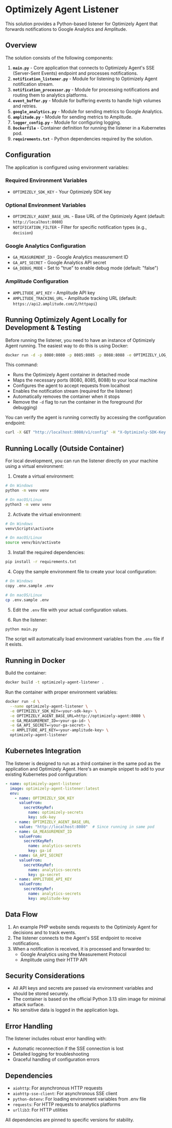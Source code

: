 # Optimizely Agent Listener

This solution provides a Python-based listener for Optimizely Agent that forwards notifications to Google Analytics and Amplitude.

## Overview

The solution consists of the following components:

1. **`main.py`** - Core application that connects to Optimizely Agent's SSE (Server-Sent Events) endpoint and processes notifications.
2. **`notification_listener.py`** - Module for listening to Optimizely Agent notification stream.
3. **`notification_processor.py`** - Module for processing notifications and routing them to analytics platforms.
4. **`event_buffer.py`** - Module for buffering events to handle high volumes and retries.
5. **`google_analytics.py`** - Module for sending metrics to Google Analytics.
6. **`amplitude.py`** - Module for sending metrics to Amplitude.
7. **`logger_config.py`** - Module for configuring logging.
8. **`Dockerfile`** - Container definition for running the listener in a Kubernetes pod.
9. **`requirements.txt`** - Python dependencies required by the solution.

## Configuration

The application is configured using environment variables:

### Required Environment Variables

- `OPTIMIZELY_SDK_KEY` - Your Optimizely SDK key

### Optional Environment Variables

- `OPTIMIZELY_AGENT_BASE_URL` - Base URL of the Optimizely Agent (default: `http://localhost:8080`)
- `NOTIFICATION_FILTER` - Filter for specific notification types (e.g., `decision`)

### Google Analytics Configuration

- `GA_MEASUREMENT_ID` - Google Analytics measurement ID
- `GA_API_SECRET` - Google Analytics API secret
- `GA_DEBUG_MODE` - Set to "true" to enable debug mode (default: "false")

### Amplitude Configuration

- `AMPLITUDE_API_KEY` - Amplitude API key
- `AMPLITUDE_TRACKING_URL` - Amplitude tracking URL (default: `https://api2.amplitude.com/2/httpapi`)


## Running Optimizely Agent Locally for Development & Testing

Before running the listener, you need to have an instance of Optimizely Agent running. The easiest way to do this is using Docker:

```bash
docker run -d -p 8080:8080 -p 8085:8085 -p 8088:8088 -e OPTIMIZELY_LOG_PRETTY=true -e OPTIMIZELY_SERVER_HOST=0.0.0.0 -e OPTIMIZELY_SERVER_ALLOWEDHOSTS=localhost,127.0.0.1 -e OPTIMIZELY_API_ENABLENOTIFICATIONS=1 --rm optimizely/agent
```

This command:
- Runs the Optimizely Agent container in detached mode
- Maps the necessary ports (8080, 8085, 8088) to your local machine
- Configures the agent to accept requests from localhost
- Enables the notification stream (required for the listener)
- Automatically removes the container when it stops
- Remove the `-d` flag to run the container in the foreground (for debugging)

You can verify the agent is running correctly by accessing the configuration endpoint:

```bash
curl -X GET "http://localhost:8080/v1/config" -H "X-Optimizely-SDK-Key: YOUR_SDK_KEY"
```

## Running Locally (Outside Container)

For local development, you can run the listener directly on your machine using a virtual environment:

1. Create a virtual environment:

```bash
# On Windows
python -m venv venv

# On macOS/Linux
python3 -m venv venv
```

2. Activate the virtual environment:

```bash
# On Windows
venv\Scripts\activate

# On macOS/Linux
source venv/bin/activate
```

3. Install the required dependencies:

```bash
pip install -r requirements.txt
```

4. Copy the sample environment file to create your local configuration:

```bash
# On Windows
copy .env.sample .env

# On macOS/Linux
cp .env.sample .env
```

5. Edit the `.env` file with your actual configuration values.

6. Run the listener:

```bash
python main.py
```

The script will automatically load environment variables from the `.env` file if it exists.

## Running in Docker

Build the container:

```bash
docker build -t optimizely-agent-listener .
```

Run the container with proper environment variables:

```bash
docker run -d \
  --name optimizely-agent-listener \
  -e OPTIMIZELY_SDK_KEY=<your-sdk-key> \
  -e OPTIMIZELY_AGENT_BASE_URL=http://optimizely-agent:8080 \
  -e GA_MEASUREMENT_ID=<your-ga-id> \
  -e GA_API_SECRET=<your-ga-secret> \
  -e AMPLITUDE_API_KEY=<your-amplitude-key> \
  optimizely-agent-listener
```

## Kubernetes Integration

The listener is designed to run as a third container in the same pod as the application and Optimizely Agent. Here's an example snippet to add to your existing Kubernetes pod configuration:

```yaml
- name: optimizely-agent-listener
  image: optimizely-agent-listener:latest
  env:
    - name: OPTIMIZELY_SDK_KEY
      valueFrom:
        secretKeyRef:
          name: optimizely-secrets
          key: sdk-key
    - name: OPTIMIZELY_AGENT_BASE_URL
      value: "http://localhost:8080"  # Since running in same pod
    - name: GA_MEASUREMENT_ID
      valueFrom:
        secretKeyRef:
          name: analytics-secrets
          key: ga-id
    - name: GA_API_SECRET
      valueFrom:
        secretKeyRef:
          name: analytics-secrets
          key: ga-secret
    - name: AMPLITUDE_API_KEY
      valueFrom:
        secretKeyRef:
          name: analytics-secrets
          key: amplitude-key
```

## Data Flow

1. An example PHP website sends requests to the Optimizely Agent for decisions and to track events.
2. The listener connects to the Agent's SSE endpoint to receive notifications.
3. When a notification is received, it is processed and forwarded to:
   - Google Analytics using the Measurement Protocol
   - Amplitude using their HTTP API

## Security Considerations

- All API keys and secrets are passed via environment variables and should be stored securely.
- The container is based on the official Python 3.13 slim image for minimal attack surface.
- No sensitive data is logged in the application logs.

## Error Handling

The listener includes robust error handling with:
- Automatic reconnection if the SSE connection is lost
- Detailed logging for troubleshooting
- Graceful handling of configuration errors

## Dependencies

- `aiohttp`: For asynchronous HTTP requests
- `aiohttp-sse-client`: For asynchronous SSE client
- `python-dotenv`: For loading environment variables from .env file
- `requests`: For HTTP requests to analytics platforms
- `urllib3`: For HTTP utilities

All dependencies are pinned to specific versions for stability.
